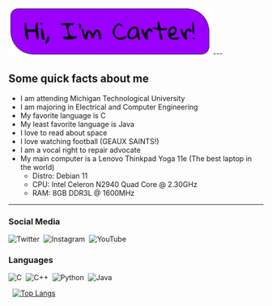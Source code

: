 <img src="images/hiimcarter.png" alt="hiimcarter" width="400"/>
---

## Some quick facts about me

  * I am attending Michigan Technological University
  * I am majoring in Electrical and Computer Engineering
  * My favorite language is C
  * My least favorite language is Java
  * I love to read about space
  * I love watching football (GEAUX SAINTS!)
  * I am a vocal right to repair advocate
  * My main computer is a Lenovo Thinkpad Yoga 11e (The best laptop in the world)
    * Distro:   Debian 11
    * CPU:      Intel Celeron N2940 Quad Core @ 2.30GHz
    * RAM:      8GB DDR3L @ 1600MHz
---

### Social Media
![Twitter](https://img.shields.io/badge/@CarterDugan-%231DA1F2.svg?style=for-the-badge&logo=Twitter&logoColor=white)&nbsp;
![Instagram](https://img.shields.io/badge/carter.cjd-%23E4405F.svg?style=for-the-badge&logo=Instagram&logoColor=white)&nbsp;
![YouTube](https://img.shields.io/badge/Builder_Of_Things-%23FF0000.svg?style=for-the-badge&logo=YouTube&logoColor=white)&nbsp;

### Languages
![C](https://img.shields.io/badge/C-%2300599C.svg?style=for-the-badge&logo=c&logoColor=white)&nbsp;
![C++](https://img.shields.io/badge/C++-%2300599C.svg?style=for-the-badge&logo=c%2B%2B&logoColor=white)&nbsp;
![Python](https://img.shields.io/badge/python-3670A0?style=for-the-badge&logo=python&logoColor=ffdd54)&nbsp;
![Java](https://img.shields.io/badge/java-%23ED8B00.svg?style=for-the-badge&logo=java&logoColor=white)&nbsp;

<img title="" src="https://github-readme-stats.vercel.app/api?username=CarterDugan&show_icons=true&hide_border=true&&count_private=true&include_all_commits=true" alt="" height="">&nbsp;
[![Top Langs](https://github-readme-stats.vercel.app/api/top-langs/?username=carterdugan)](https://github.com/carterdugan/github-readme-stats)

